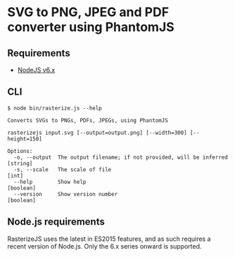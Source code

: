 # SVG to PNG, JPEG and PDF converter using PhantomJS

## Requirements

* [NodeJS v6.x](https://nodejs.org/)

## CLI

```
$ node bin/rasterize.js --help

Converts SVGs to PNGs, PDFs, JPEGs, using PhantomJS

rasterizejs input.svg [--output=output.png] [--width=300] [--height=150]

Options:
  -o, --output  The output filename; if not provided, will be inferred  [string]
  -s, --scale   The scale of file				                       [int]
  --help        Show help                                              [boolean]
  --version     Show version number                                    [boolean]
```

## Node.js requirements
   
RasterizeJS uses the latest in ES2015 features, and as such requires a recent version of Node.js. Only the 6.x series onward is supported.